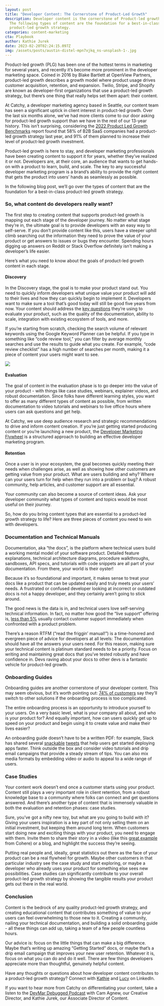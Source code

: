 ```yaml
---
layout: post
title: "Developer Content: The Cornerstone of Product-Led Growth"
description: Developer content is the cornerstone of Product-led growth (PLG).
  The following types of content are the foundation for a best-in-class
  product-led growth strategy.
categories: content-marketing
cta: Playbook
author: Kathie Jurek
date: 2023-02-20T02:24:15.097Z
img: /assets/posts/austin-distel-mpn7xjkq_ns-unsplash-1-.jpg
---
```

Product-led growth (PLG) has been one of the hottest terms in marketing for several years, and recently it’s become more prominent in the developer marketing space. Coined in 2016 by Blake Bartlett at OpenView Partners, product-led growth describes a growth model where product usage drives customer acquisition, retention, and expansion. Twilio, Stripe, and Shopify are known as developer-first organizations that use a product-led growth strategy, but there’s one thing that really helps set them apart: their content.



At Catchy, a developer marketing agency based in Seattle, our content team has seen a significant uptick in client interest in product-led growth. Over the last six months alone, we’ve had more clients come to our door asking for product-led growth support than we have in the rest of our 13-year history. This isn’t surprising, considering the [2022 Product Led Growth Benchmarks](https://productled.com/blog/product-led-growth-benchmarks-2022) report found that 58% of B2B SaaS companies had a product-led growth strategy last year, and 91% of them planned to increase their level of product-led growth investment.



Product-led growth is here to stay, and developer marketing professionals have been creating content to support it for years, whether they’ve realized it or not. Developers are, at their core, an audience that wants to get hands-on with a product to learn, build, and scale. The key to any successful developer marketing program is a brand’s ability to provide the right content that gets the product into users’ hands as seamlessly as possible.



In the following blog post, we’ll go over the types of content that are the foundation for a best-in-class product-led growth strategy.



<h3>So, what content do developers really want?</h3>



The first step to creating content that supports product-led growth is mapping out each stage of the developer journey. No matter what stage they’re in, the ultimate goal is to provide developers with an easy way to self-serve. If you don’t provide content like this, users have a steeper uphill climb searching out the information they need to prove the value of your product or get answers to issues or bugs they encounter. Spending hours digging up answers on Reddit or Stack Overflow definitely isn’t making a developer’s life easier.



Here’s what you need to know about the goals of product-led growth content in each stage.



<h4>Discovery</h4>

In the Discovery stage, the goal is to make your product stand out. You need to quickly inform developers what unique value your product will add to their lives and how they can quickly begin to implement it. Developers want to make sure a tool that’s good today will still be good five years from now. Your content should address the [key questions](https://catchyagency.com/blog/powered-by-community-how-developers-find-products-resources-and-support) they’re using to evaluate your product, such as the quality of the documentation, ability to scale, integration with existing ecosystem of tools, and more.



If you’re starting from scratch, checking the search volume of relevant keywords using the Google Keyword Planner can be helpful. If you type in something like “code review tool,” you can filter by average monthly searches and use the results to guide what you create. For example, “code review checklist” has a high number of searches per month, making it a piece of content your users might want to see.



![](https://lh6.googleusercontent.com/RV8BMOYI7m2diaF-KpXCju1SAOvzMNWb6hUQMAe8aMSPZYvsWv1tTrqM5dHkFK3bQWcoRrUy-4M7-h_SfUlGuthWaWepf7VgJxPI4BpzPKZo-yezeEuS8sviENb9WfqtRWdON2K3t168dNGttXgVOPA)



<h4>Evaluation</h4>

The goal of content in the evaluation phase is to go deeper into the value of your product - with things like case studies, webinars, explainer videos, and robust documentation. Since folks have different learning styles, you want to offer as many different types of content as possible, from written documentation to video tutorials and webinars to live office hours where users can ask questions and get help.



At Catchy, we use deep audience research and strategic recommendations to drive and inform content creation. If you’re just getting started producing content or you’re launching a new product, the [Developer Marketing Flywheel](https://catchyagency.com/developer-marketing-flywheel) is a structured approach to building an effective developer marketing program.



<h4>Retention</h4>

Once a user is in your ecosystem, the goal becomes quickly meeting their needs when challenges arise, as well as showing how other customers are getting value from your product. What are users building and why? Where can your users turn for help when they run into a problem or bug? A robust community, help articles, and customer support are all essential.



Your community can also become a source of content ideas. Ask your developer community what types of content and topics would be most useful on their journey.



So, how do you bring content types that are essential to a product-led growth strategy to life? Here are three pieces of content you need to win with developers.



<h3>Documentation and Technical Manuals</h3>



Documentation, aka “the docs”, is the platform where technical users build a working mental model of your software product. Detailed feature explanations, technical architecture diagrams, procedure walkthroughs, sandboxes, API specs, and tutorials with code snippets are all part of your documentation. From there, your world is their oyster!



Because it’s so foundational and important, it makes sense to treat your docs like a product that can be updated easily and truly meets your users’ needs. A frustrated or confused developer looking at incorrect or outdated docs is not a happy developer, and they certainly aren’t going to stick around.



The good news is the data is in, and technical users love self-serving technical information. In fact, no matter how good the “live support” offering is, [less than 5%](https://info.zoominsoftware.com/hubfs/The%20state%20of%20self-service%20content%20experiences%20-%20cover%20change%20(1).pdf) usually contact customer support immediately when confronted with a product problem.



There’s a reason RTFM (“read the friggin’ manual!”) is a time-honored and evergreen piece of advice for developers at all levels: The documentation should have all the answers your users need. For this reason, making sure your technical content is platinum standard needs to be a priority. Focus on writing and maintaining great docs that you’ve tested robustly and have confidence in. Devs raving about your docs to other devs is a fantastic vehicle for product-led growth.



<h3>Onboarding Guides</h3>



Onboarding guides are another cornerstone of your developer content. This may seem obvious, but it’s worth pointing out: [74% of customers](https://userpilot.com/blog/customer-onboarding-statistics-saas/) say they’ll switch to other solutions if the onboarding process is too complicated.



The entire onboarding process is an opportunity to introduce yourself to your users. On a very basic level, what is your company all about, and who is your product for? And equally important, how can users quickly get up to speed on your product and begin using it to create value and make their lives easier?



An onboarding guide doesn’t have to be a written PDF: for example, Slack has shared several [snackable](https://twitter.com/SlackAPI/status/1617968976386207745?s=20&t=0omor3GK_rAuujYXYZmoaw) [tweets](https://twitter.com/SlackAPI/status/1613566504175558657?s=20&t=0omor3GK_rAuujYXYZmoaw) that help users get started deploying apps faster. Think outside the box and consider video tutorials and drip email campaigns that provide a steady stream of tips. You can also mix media formats by embedding video or audio to appeal to a wide range of users.



<h3>Case Studies</h3>



Your content work doesn’t end once a customer starts using your product. Content still plays a very important role in client retention, from a robust knowledge base to a community where folks can connect and get questions answered. And there’s another type of content that is immensely valuable in both the evaluation and retention phases: case studies.



Sure, you’ve got a nifty new toy, but what are you going to build with it? Giving your users inspiration is a key part of not only selling them on an initial investment, but keeping them around long term. When customers start doing new and exciting things with your product, you need to engage with them. Invite them to share their story in a video (like this [great example](https://www.youtube.com/watch?v=0k8pLohHqmI) from Cohere) or a blog, and highlight the success they’re seeing.



Putting real people and, ideally, great statistics out there as the face of your product can be a real flywheel for growth. Maybe other customers in that particular industry see the case study and start exploring, or maybe a developer who already uses your product for something else sees new possibilities. Case studies can significantly contribute to your overall product-led growth strategy by showing the tangible results your product gets out there in the real world.



<h3>Conclusion</h3>



Content is the bedrock of any quality product-led growth strategy, and creating educational content that contributes something of value to your users can feel overwhelming to those new to it. Creating a community, nailing your technical documentation, and building a solid onboarding guide - all these things can add up, taking a team of a few people countless hours.



Our advice is: focus on the little things that can make a big difference. Maybe that’s writing up amazing “Getting Started” docs, or maybe that’s a drip email campaign that improves your new user retention. Whatever it is, focus on what you can do and do it well. There are few things developers appreciate more than thoughtful, genuinely helpful content.



Have any thoughts or questions about how developer content contributes to a product-led growth strategy? Connect with [Kathie](http://www.linkedin.com/in/katjurek) and [Lucy](http://www.linkedin.com/in/lucy-mitchell) on LinkedIn.



If you want to hear more from Catchy on differentiating your content, take a listen to the [DevMar Debugged Podcast](https://www.developermarketing.io/devmar-debugged/?utm_source=linkedin&utm_medium=social&utm_campaign=content&wchannelid=cw5y0lhqks&wmediaid=23akeqj5ej) with Cam Agnew, our Creative Director, and Kathie Jurek, our Associate Director of Content.